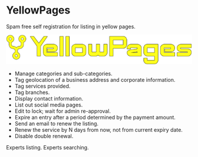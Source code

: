 # YellowPages

Spam free self registration for listing in yellow pages.

![YellowPages Logo](logo.png)

* Manage categories and sub-categories.
* Tag geolocation of a business address and corporate information.
* Tag services provided.
* Tag branches.
* Display contact information.
* List out social media pages.
* Edit to lock; wait for admin re-approval.
* Expire an entry after a period determined by the payment amount.
* Send an email to renew the listing.
* Renew the service by N days from now, not from current expiry date.
* Disable double renewal.

Experts listing.
Experts searching.
